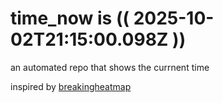 # time_now is (( 2025-10-02T21:15:00.098Z ))

an automated repo that shows the currnent time

inspired by [breakingheatmap](https://github.com/breakingheatmap/breakingheatmap)